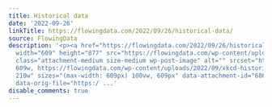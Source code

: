 ```yaml
---
title: Historical data
date: '2022-09-26'
linkTitle: https://flowingdata.com/2022/09/26/historical-data/
source: FlowingData
description: '<p><a href="https://flowingdata.com/2022/09/26/historical-data/"><img
  width="609" height="877" src="https://flowingdata.com/wp-content/uploads/2022/09/xkcd-historical-dates.png"
  class="attachment-medium size-medium wp-post-image" alt="" srcset="https://flowingdata.com/wp-content/uploads/2022/09/xkcd-historical-dates.png
  609w, https://flowingdata.com/wp-content/uploads/2022/09/xkcd-historical-dates-210x302.png
  210w" sizes="(max-width: 609px) 100vw, 609px" data-attachment-id="68656" data-permalink="https://flowingdata.com/2022/09/26/historical-data/xkcd-historical-dates/"
  data-orig-file="https:/ ...'
disable_comments: true
---
```

<p><a href="https://flowingdata.com/2022/09/26/historical-data/"><img width="609" height="877" src="https://flowingdata.com/wp-content/uploads/2022/09/xkcd-historical-dates.png" class="attachment-medium size-medium wp-post-image" alt="" srcset="https://flowingdata.com/wp-content/uploads/2022/09/xkcd-historical-dates.png 609w, https://flowingdata.com/wp-content/uploads/2022/09/xkcd-historical-dates-210x302.png 210w" sizes="(max-width: 609px) 100vw, 609px" data-attachment-id="68656" data-permalink="https://flowingdata.com/2022/09/26/historical-data/xkcd-historical-dates/" data-orig-file="https:/ ...